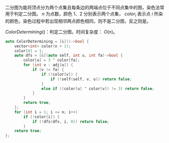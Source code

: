 二分图为能将顶点分为两个点集且每条边的两端点位于不同点集中的图，染色法常用于判定二分图。 $n$ 为点数，颜色 $1、2$ 分别表示两个点集， $color_i$ 表示点 $i$ 所染的颜色，染色过程中若出现相邻两点颜色相同，则不是二分图，反之则是。

$ColorDetermining()$：判定二分图，时间复杂度： $O(n)$。

```c++
auto ColorDetermining = [&]()->bool {
    vector<int> color(n + 1);
    color[0] = 1;
    auto dfs = [&](auto self, int u, int fa)->bool {
        color[u] = 3 ^ color[fa];
        for (int v : adj[u]) {
            if (v != fa) {
                if (!color[v]) {
                    if (!self(self, v, u)) return false;
                }
                else if ((color[u] ^ color[v]) != 3) return false;
            }
        }
        return true;
    };
    for (int i = 1; i <= n; i++)
        if (!color[i]) {
            if (!dfs(dfs, i, 0)) return false;
        }
    return true;
};
```
